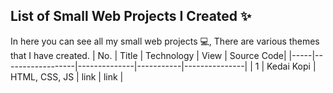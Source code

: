 ## List of Small Web Projects I Created ✨
In here you can see all my small web projects 💻, There are various themes that I have created.
| No. | Title | Technology | View | Source Code|
|-----|------------------|--------------|-----------|---------------|
| 1 | Kedai Kopi | HTML, CSS, JS | link | link |
